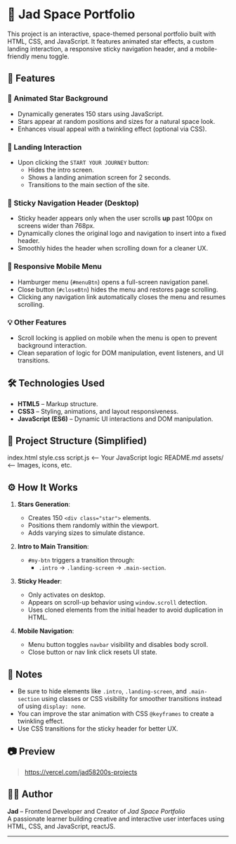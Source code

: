 # 🚀 Jad Space Portfolio

This project is an interactive, space-themed personal portfolio built with HTML, CSS, and JavaScript. It features animated star effects, a custom landing interaction, a responsive sticky navigation header, and a mobile-friendly menu toggle.

## 🌌 Features

### 🌠 Animated Star Background
- Dynamically generates 150 stars using JavaScript.
- Stars appear at random positions and sizes for a natural space look.
- Enhances visual appeal with a twinkling effect (optional via CSS).

### 🚀 Landing Interaction
- Upon clicking the `START YOUR JOURNEY` button:
  - Hides the intro screen.
  - Shows a landing animation screen for 2 seconds.
  - Transitions to the main section of the site.

### 📌 Sticky Navigation Header (Desktop)
- Sticky header appears only when the user scrolls **up** past 100px on screens wider than 768px.
- Dynamically clones the original logo and navigation to insert into a fixed header.
- Smoothly hides the header when scrolling down for a cleaner UX.

### 📱 Responsive Mobile Menu
- Hamburger menu (`#menuBtn`) opens a full-screen navigation panel.
- Close button (`#closeBtn`) hides the menu and restores page scrolling.
- Clicking any navigation link automatically closes the menu and resumes scrolling.

### 💡 Other Features
- Scroll locking is applied on mobile when the menu is open to prevent background interaction.
- Clean separation of logic for DOM manipulation, event listeners, and UI transitions.

## 🛠️ Technologies Used

- **HTML5** – Markup structure.
- **CSS3** – Styling, animations, and layout responsiveness.
- **JavaScript (ES6)** – Dynamic UI interactions and DOM manipulation.

## 📁 Project Structure (Simplified)

index.html
style.css
script.js <-- Your JavaScript logic
README.md
assets/ <-- Images, icons, etc.


## ⚙️ How It Works

1. **Stars Generation**:
   - Creates 150 `<div class="star">` elements.
   - Positions them randomly within the viewport.
   - Adds varying sizes to simulate distance.

2. **Intro to Main Transition**:
   - `#my-btn` triggers a transition through:
     - `.intro` → `.landing-screen` → `.main-section`.

3. **Sticky Header**:
   - Only activates on desktop.
   - Appears on scroll-up behavior using `window.scroll` detection.
   - Uses cloned elements from the initial header to avoid duplication in HTML.

4. **Mobile Navigation**:
   - Menu button toggles `navbar` visibility and disables body scroll.
   - Close button or nav link click resets UI state.

## 📌 Notes

- Be sure to hide elements like `.intro`, `.landing-screen`, and `.main-section` using classes or CSS visibility for smoother transitions instead of using `display: none`.
- You can improve the star animation with CSS `@keyframes` to create a twinkling effect.
- Use CSS transitions for the sticky header for better UX.

## 📷 Preview

> https://vercel.com/jad58200s-projects

## 👨‍💻 Author

**Jad** – Frontend Developer and Creator of *Jad Space Portfolio*  
A passionate learner building creative and interactive user interfaces using HTML, CSS, and JavaScript, reactJS.

---
